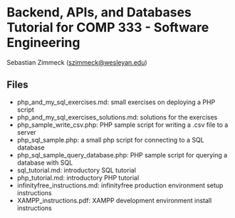 # Backend, APIs, and Databases Tutorial for COMP 333 - Software Engineering

Sebastian Zimmeck (<szimmeck@wesleyan.edu>)

## Files

- php_and_my_sql_exercises.md: small exercises on deploying a PHP script
- php_and_my_sql_exercises_solutions.md: solutions for the exercises
- php_sample_write_csv.php: PHP sample script for writing a .csv file to a server
- php_sql_sample.php: a small php script for connecting to a SQL database
- php_sql_sample_query_database.php: PHP sample script for querying a database with SQL
- sql_tutorial.md: introductory SQL tutorial
- php_tutorial.md: introductory PHP tutorial
- infinityfree_instructions.md: infinityfree production environment setup instructions
- XAMPP_instructions.pdf: XAMPP development environment install instructions
